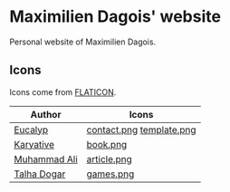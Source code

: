 # Maximilien Dagois' website

Personal website of Maximilien Dagois.

## Icons

Icons come from [FLATICON](https://www.flaticon.com/).

| Author | Icons |
|--------|-------|
| [Eucalyp](https://www.flaticon.com/authors/eucalyp) | [contact.png](images/contact.png) [template.png](images/template.png) |
| [Karyative](https://www.flaticon.com/authors/karyative) | [book.png](images/book.png) |
| [Muhammad Ali](https://www.flaticon.com/authors/muhammad-ali) | [article.png](images/article.png) |
| [Talha Dogar](https://www.flaticon.com/authors/talha-dogar) | [games.png](images/games.png) |

